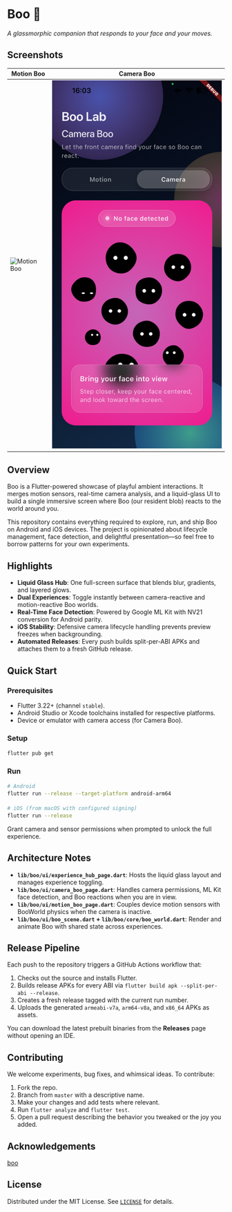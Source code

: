 # Boo 👻

*A glassmorphic companion that responds to your face and your moves.*

## Screenshots

| Motion Boo | Camera Boo |
| --- | --- |
| ![Motion Boo](art/motion.png) | ![Camera Boo](art/camera.png) |

## Overview

Boo is a Flutter-powered showcase of playful ambient interactions. It merges motion sensors, real-time camera analysis, and a liquid-glass UI to build a single immersive screen where Boo (our resident blob) reacts to the world around you.

This repository contains everything required to explore, run, and ship Boo on Android and iOS devices. The project is opinionated about lifecycle management, face detection, and delightful presentation—so feel free to borrow patterns for your own experiments.

## Highlights

- **Liquid Glass Hub**: One full-screen surface that blends blur, gradients, and layered glows.
- **Dual Experiences**: Toggle instantly between camera-reactive and motion-reactive Boo worlds.
- **Real-Time Face Detection**: Powered by Google ML Kit with NV21 conversion for Android parity.
- **iOS Stability**: Defensive camera lifecycle handling prevents preview freezes when backgrounding.
- **Automated Releases**: Every push builds split-per-ABI APKs and attaches them to a fresh GitHub release.

## Quick Start

### Prerequisites

- Flutter 3.22+ (channel `stable`).
- Android Studio or Xcode toolchains installed for respective platforms.
- Device or emulator with camera access (for Camera Boo).

### Setup

```bash
flutter pub get
```

### Run

```bash
# Android
flutter run --release --target-platform android-arm64

# iOS (from macOS with configured signing)
flutter run --release
```

Grant camera and sensor permissions when prompted to unlock the full experience.

## Architecture Notes

- **`lib/boo/ui/experience_hub_page.dart`**: Hosts the liquid glass layout and manages experience toggling.
- **`lib/boo/ui/camera_boo_page.dart`**: Handles camera permissions, ML Kit face detection, and Boo reactions when you are in view.
- **`lib/boo/ui/motion_boo_page.dart`**: Couples device motion sensors with BooWorld physics when the camera is inactive.
- **`lib/boo/ui/boo_scene.dart` + `lib/boo/core/boo_world.dart`**: Render and animate Boo with shared state across experiences.

## Release Pipeline

Each push to the repository triggers a GitHub Actions workflow that:

1. Checks out the source and installs Flutter.
2. Builds release APKs for every ABI via `flutter build apk --split-per-abi --release`.
3. Creates a fresh release tagged with the current run number.
4. Uploads the generated `armeabi-v7a`, `arm64-v8a`, and `x86_64` APKs as assets.

You can download the latest prebuilt binaries from the **Releases** page without opening an IDE.

## Contributing

We welcome experiments, bug fixes, and whimsical ideas. To contribute:

1. Fork the repo.
2. Branch from `master` with a descriptive name.
3. Make your changes and add tests where relevant.
4. Run `flutter analyze` and `flutter test`.
5. Open a pull request describing the behavior you tweaked or the joy you added.

## Acknowledgements

[boo](https://github.com/larvalabs/boo)

## License

Distributed under the MIT License. See [`LICENSE`](LICENSE) for details.
